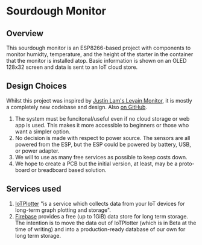 # Sourdough Monitor

## Overview

This sourdough monitor is an ESP8266-based project with components to monitor humidty, temperature, and the height of the starter in the container that the monitor is installed atop. Basic information is shown on an OLED 128x32 screen and data is sent to an IoT cloud store.

## Design Choices

Whilst this project was inspired by [Justin Lam's Levain Monitor](https://www.justinmklam.com/posts/2021/02/levain-monitor/), it is mostly a completely new codebase and design. Also [on GitHub](https://github.com/justinmklam/iot-sourdough-starter-monitor).

1. The system must be funcitonal/useful even if no cloud storage or web app is used. This makes it more accessible to beginners or those who want a simpler option.
1. No decision is made with respect to power source. The sensors are all powered from the ESP, but the ESP could be powered by battery, USB, or power adapter.
1. We will to use as many free services as possible to keep costs down.
1. We hope to create a PCB but the initial version, at least, may be a proto-board or breadboard based solution.

## Services used

1. [IoTPlotter](http://iotplotter.com/) "is a service which collects data from your IoT devices for long-term graph plotting and storage".
1. [Firebase](https://firebase.google.com/) provides a free (up to 1GiB) data store for long term storage. The intention is to move the data out of IoTPlotter (which is in Beta at the time of writing) and into a production-ready database of our own for long term storage.
